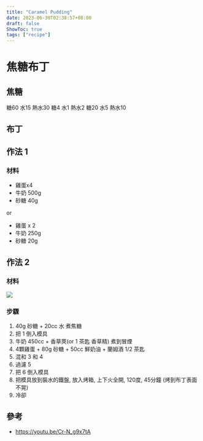 ```yaml
---
title: "Caramel Pudding"
date: 2023-06-30T02:38:57+08:00
draft: false
ShowToc: true
tags: ["recipe"]
---
```


# 焦糖布丁

## 焦糖

糖60 水15 熱水30
糖4 水1 熱水2
糖20 水5 熱水10

## 布丁

## 作法 1
### 材料

- 雞蛋x4
- 牛奶 500g
- 砂糖 40g

or

- 雞蛋 x 2
- 牛奶 250g
- 砂糖 20g

## 作法 2
### 材料
![](https://i.imgur.com/SQ8geeQ.png)

### 步驟
1. 40g 砂糖 + 20cc 水 煮焦糖
2. 把 1 倒入模具
3. 牛奶 450cc + 香草莢(or 1 茶匙 香草精) 煮到冒煙
4. 4顆雞蛋 + 80g 砂糖 + 50cc 鮮奶油 + 蘭姆酒 1/2 茶匙
5. 混和 3 和 4
6. 過濾 5
7. 把 6 倒入模具
8. 把模具放到裝水的鐵盤, 放入烤箱, 上下火全開, 120度, 45分鐘 (烤到布丁表面不晃)
9. 冷卻


## 參考
- https://youtu.be/Cr-N_g9x7tA
